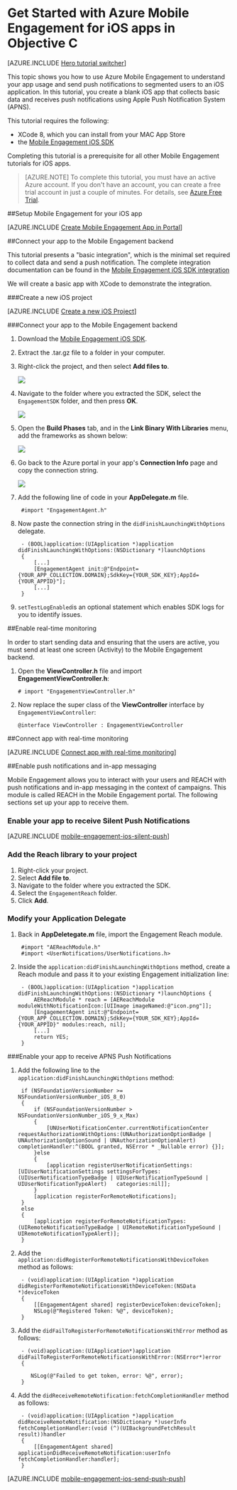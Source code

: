 <properties
    pageTitle="Get Started with Azure Mobile Engagement for iOS in Objective C | Microsoft Azure"
    description="Learn how to use Azure Mobile Engagement with analytics and push notifications for iOS apps."
    services="mobile-engagement"
    documentationCenter="mobile"
    authors="piyushjo"
    manager="erikre"
    editor="" />

<tags
    ms.service="mobile-engagement"
    ms.workload="mobile"
    ms.tgt_pltfrm="mobile-ios"
    ms.devlang="objective-c"
    ms.topic="hero-article"
    ms.date="10/05/2016"
    ms.author="piyushjo" />

# <a name="get-started-with-azure-mobile-engagement-for-ios-apps-in-objective-c"></a>Get Started with Azure Mobile Engagement for iOS apps in Objective C

[AZURE.INCLUDE [Hero tutorial switcher](../../includes/mobile-engagement-hero-tutorial-switcher.md)]

This topic shows you how to use Azure Mobile Engagement to understand your app usage and send push notifications to segmented users to an iOS application.
In this tutorial, you create a blank iOS app that collects basic data and receives push notifications using Apple Push Notification System (APNS).

This tutorial requires the following:

+ XCode 8, which you can install from your MAC App Store
+ the [Mobile Engagement iOS SDK]

Completing this tutorial is a prerequisite for all other Mobile Engagement tutorials for iOS apps.

> [AZURE.NOTE] To complete this tutorial, you must have an active Azure account. If you don't have an account, you can create a free trial account in just a couple of minutes. For details, see [Azure Free Trial](https://azure.microsoft.com/pricing/free-trial/?WT.mc_id=A0E0E5C02&amp;returnurl=http%3A%2F%2Fazure.microsoft.com%2Fen-us%2Fdocumentation%2Farticles%2Fmobile-engagement-ios-get-started).

##<a id="setup-azme"></a>Setup Mobile Engagement for your iOS app

[AZURE.INCLUDE [Create Mobile Engagement App in Portal](../../includes/mobile-engagement-create-app-in-portal-new.md)]

##<a id="connecting-app"></a>Connect your app to the Mobile Engagement backend

This tutorial presents a "basic integration", which is the minimal set required to collect data and send a push notification. The complete integration documentation can be found in the [Mobile Engagement iOS SDK integration](mobile-engagement-ios-sdk-overview.md)

We will create a basic app with XCode to demonstrate the integration.

###<a name="create-a-new-ios-project"></a>Create a new iOS project

[AZURE.INCLUDE [Create a new iOS Project](../../includes/mobile-engagement-create-new-ios-app.md)]

###<a name="connect-your-app-to-the-mobile-engagement-backend"></a>Connect your app to the Mobile Engagement backend

1. Download the [Mobile Engagement iOS SDK].
2. Extract the .tar.gz file to a folder in your computer.
3. Right-click the project, and then select **Add files to**.

    ![][1]

4. Navigate to the folder where you extracted the SDK, select the `EngagementSDK` folder, and then press **OK**.

    ![][2]

5. Open the **Build Phases** tab, and in the **Link Binary With Libraries** menu, add the frameworks as shown below:

    ![][3]

6. Go back to the Azure portal in your app's **Connection Info** page and copy the connection string.

    ![][4]

7. Add the following line of code in your **AppDelegate.m** file.

        #import "EngagementAgent.h"

8. Now paste the connection string in the `didFinishLaunchingWithOptions` delegate.

        - (BOOL)application:(UIApplication *)application didFinishLaunchingWithOptions:(NSDictionary *)launchOptions
        {
            [...]   
            [EngagementAgent init:@"Endpoint={YOUR_APP_COLLECTION.DOMAIN};SdkKey={YOUR_SDK_KEY};AppId={YOUR_APPID}"];
            [...]
        }

9. `setTestLogEnabled`is an optional statement which enables SDK logs for you to identify issues. 

##<a id="monitor"></a>Enable real-time monitoring

In order to start sending data and ensuring that the users are active, you must send at least one screen (Activity) to the Mobile Engagement backend.

1. Open the **ViewController.h** file and import **EngagementViewController.h**:

    `# import "EngagementViewController.h"`

2. Now replace the super class of the **ViewController** interface by `EngagementViewController`:

    `@interface ViewController : EngagementViewController`

##<a id="monitor"></a>Connect app with real-time monitoring

[AZURE.INCLUDE [Connect app with real-time monitoring](../../includes/mobile-engagement-connect-app-with-monitor.md)]

##<a id="integrate-push"></a>Enable push notifications and in-app messaging

Mobile Engagement allows you to interact with your users and REACH with push notifications and in-app messaging in the context of campaigns. This module is called REACH in the Mobile Engagement portal.
The following sections set up your app to receive them.

### <a name="enable-your-app-to-receive-silent-push-notifications"></a>Enable your app to receive Silent Push Notifications

[AZURE.INCLUDE [mobile-engagement-ios-silent-push](../../includes/mobile-engagement-ios-silent-push.md)]  

### <a name="add-the-reach-library-to-your-project"></a>Add the Reach library to your project

1. Right-click your project.
2. Select **Add file to**.
3. Navigate to the folder where you extracted the SDK.
4. Select the `EngagementReach` folder.
5. Click **Add**.

### <a name="modify-your-application-delegate"></a>Modify your Application Delegate

1. Back in **AppDeletegate.m** file, import the Engagement Reach module.

        #import "AEReachModule.h"
        #import <UserNotifications/UserNotifications.h>

2. Inside the `application:didFinishLaunchingWithOptions` method, create a Reach module and pass it to your existing Engagement initialization line:

        - (BOOL)application:(UIApplication *)application didFinishLaunchingWithOptions:(NSDictionary *)launchOptions {
            AEReachModule * reach = [AEReachModule moduleWithNotificationIcon:[UIImage imageNamed:@"icon.png"]];
            [EngagementAgent init:@"Endpoint={YOUR_APP_COLLECTION.DOMAIN};SdkKey={YOUR_SDK_KEY};AppId={YOUR_APPID}" modules:reach, nil];
            [...]
            return YES;
        }

###<a name="enable-your-app-to-receive-apns-push-notifications"></a>Enable your app to receive APNS Push Notifications

1. Add the following line to the `application:didFinishLaunchingWithOptions` method:

        if (NSFoundationVersionNumber >= NSFoundationVersionNumber_iOS_8_0)
        {
            if (NSFoundationVersionNumber > NSFoundationVersionNumber_iOS_9_x_Max)
            {
                [UNUserNotificationCenter.currentNotificationCenter requestAuthorizationWithOptions:(UNAuthorizationOptionBadge | UNAuthorizationOptionSound | UNAuthorizationOptionAlert) completionHandler:^(BOOL granted, NSError * _Nullable error) {}];
            }else
            {
                [application registerUserNotificationSettings:[UIUserNotificationSettings settingsForTypes:(UIUserNotificationTypeBadge | UIUserNotificationTypeSound | UIUserNotificationTypeAlert)   categories:nil]];
            }
            [application registerForRemoteNotifications];
        }
        else
        {
            [application registerForRemoteNotificationTypes:(UIRemoteNotificationTypeBadge | UIRemoteNotificationTypeSound | UIRemoteNotificationTypeAlert)];
        }

2. Add the `application:didRegisterForRemoteNotificationsWithDeviceToken` method as follows:

        - (void)application:(UIApplication *)application didRegisterForRemoteNotificationsWithDeviceToken:(NSData *)deviceToken
        {
            [[EngagementAgent shared] registerDeviceToken:deviceToken];
            NSLog(@"Registered Token: %@", deviceToken);
        }

3. Add the `didFailToRegisterForRemoteNotificationsWithError` method as follows:

        - (void)application:(UIApplication*)application didFailToRegisterForRemoteNotificationsWithError:(NSError*)error
        {
           
           NSLog(@"Failed to get token, error: %@", error);
        }

4. Add the `didReceiveRemoteNotification:fetchCompletionHandler` method as follows:

        - (void)application:(UIApplication *)application didReceiveRemoteNotification:(NSDictionary *)userInfo fetchCompletionHandler:(void (^)(UIBackgroundFetchResult result))handler
        {
            [[EngagementAgent shared] applicationDidReceiveRemoteNotification:userInfo fetchCompletionHandler:handler];
        }

[AZURE.INCLUDE [mobile-engagement-ios-send-push-push](../../includes/mobile-engagement-ios-send-push.md)]

<!-- URLs. -->
[Mobile Engagement iOS SDK]: http://aka.ms/qk2rnj

<!-- Images. -->
[1]: ./media/mobile-engagement-ios-get-started/xcode-add-files.png
[2]: ./media/mobile-engagement-ios-get-started/xcode-select-engagement-sdk.png
[3]: ./media/mobile-engagement-ios-get-started/xcode-build-phases.png
[4]: ./media/mobile-engagement-ios-get-started/app-connection-info-page.png

